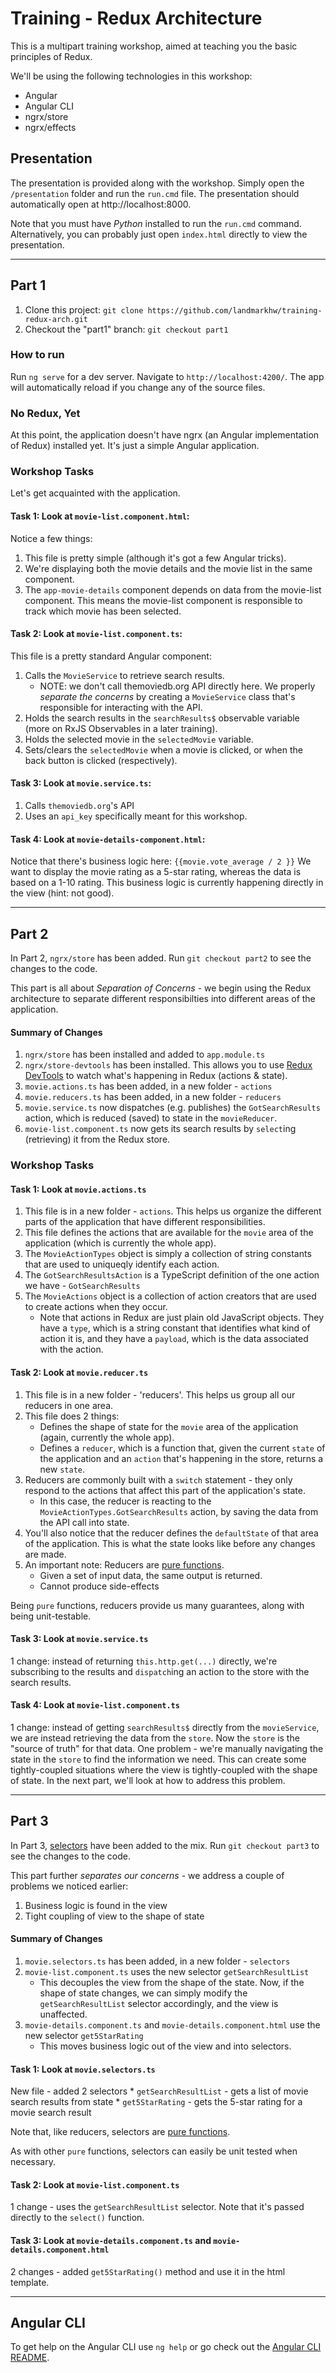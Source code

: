 # Training - Redux Architecture

This is a multipart training workshop, aimed at teaching you the basic principles of Redux.

We'll be using the following technologies in this workshop:

* Angular
* Angular CLI
* ngrx/store
* ngrx/effects

## Presentation

The presentation is provided along with the workshop.  Simply open the `/presentation` folder and run the `run.cmd` file.  The presentation should automatically open at http://localhost:8000.

Note that you must have *Python* installed to run the `run.cmd` command.  Alternatively, you can probably just open `index.html` directly to view the presentation.

---------------

## Part 1

1. Clone this project: `git clone https://github.com/landmarkhw/training-redux-arch.git`
1. Checkout the "part1" branch: `git checkout part1`

### How to run

Run `ng serve` for a dev server. Navigate to `http://localhost:4200/`. The app will automatically reload if you change any of the source files.

### No Redux, Yet

At this point, the application doesn't have ngrx (an Angular implementation of Redux) installed yet.  It's just a simple Angular application.

### Workshop Tasks

Let's get acquainted with the application.

#### Task 1: Look at `movie-list.component.html`:

Notice a few things:

1. This file is pretty simple (although it's got a few Angular tricks).
1. We're displaying both the movie details and the movie list in the same component.
1. The `app-movie-details` component depends on data from the movie-list component.  This means the movie-list component is responsible to track which movie has been selected.

#### Task 2: Look at `movie-list.component.ts`:

This file is a pretty standard Angular component:

1. Calls the `MovieService` to retrieve search results.
    * NOTE: we don't call themoviedb.org API directly here.  We properly <i>separate the concerns</i> by creating a `MovieService` class that's responsible for interacting with the API.
1. Holds the search results in the `searchResults$` observable variable (more on RxJS Observables in a later training).
1. Holds the selected movie in the `selectedMovie` variable.
1. Sets/clears the `selectedMovie` when a movie is clicked, or when the back button is clicked (respectively).

#### Task 3: Look at `movie.service.ts`:

1. Calls `themoviedb.org`'s API
1. Uses an `api_key` specifically meant for this workshop.

#### Task 4: Look at `movie-details-component.html`:

Notice that there's business logic here: `{{movie.vote_average / 2 }}`
We want to display the movie rating as a 5-star rating, whereas the data is based on a 1-10 rating.  This business logic is currently happening directly in the view (hint: not good).

---------------

## Part 2

In Part 2, `ngrx/store` has been added.  Run `git checkout part2` to see the changes to the code.

This part is all about *Separation of Concerns* - we begin using the Redux architecture to separate different responsibilties into different areas of the application.

#### Summary of Changes

1. `ngrx/store` has been installed and added to `app.module.ts`
1. `ngrx/store-devtools` has been installed.  This allows you to use [Redux DevTools](https://chrome.google.com/webstore/detail/redux-devtools/lmhkpmbekcpmknklioeibfkpmmfibljd?hl=en) to watch what's happening in Redux (actions & state).
1. `movie.actions.ts` has been added, in a new folder - `actions`
1. `movie.reducers.ts` has been added, in a new folder - `reducers`
1. `movie.service.ts` now dispatches (e.g. publishes) the `GotSearchResults` action, which is reduced (saved) to state in the `movieReducer`.
1. `movie-list.component.ts` now gets its search results by `select`ing (retrieving) it from the Redux store.

### Workshop Tasks

#### Task 1: Look at `movie.actions.ts`

1. This file is in a new folder - `actions`.  This helps us organize the different parts of the application that have different responsibilities.
1. This file defines the actions that are available for the `movie` area of the application (which is currently the whole app).
1. The `MovieActionTypes` object is simply a collection of string constants that are used to uniqueqly identify each action.
1. The `GotSearchResultsAction` is a TypeScript definition of the one action we have - `GotSearchResults`
1. The `MovieActions` object is a collection of action creators that are used to create actions when they occur.
    * Note that actions in Redux are just plain old JavaScript objects.  They have a `type`, which is a string constant that identifies what kind of action it is, and they have a `payload`, which is the data associated with the action.

#### Task 2: Look at `movie.reducer.ts`

1. This file is in a new folder - 'reducers'.  This helps us group all our reducers in one area.
1. This file does 2 things:
    * Defines the shape of state for the `movie` area of the application (again, currently the whole app).
    * Defines a `reducer`, which is a function that, given the current `state` of the application and an `action` that's happening in the store, returns a new `state`.
1. Reducers are commonly built with a `switch` statement - they only respond to the actions that affect this part of the application's state.
    * In this case, the reducer is reacting to the `MovieActionTypes.GotSearchResults` action, by saving the data from the API call into state.
1. You'll also notice that the reducer defines the `defaultState` of that area of the application.  This is what the state looks like before any changes are made.
1. An important note: Reducers are [pure functions](https://medium.com/@jamesjefferyuk/javascript-what-are-pure-functions-4d4d5392d49c).
    * Given a set of input data, the same output is returned.
    * Cannot produce side-effects

Being `pure` functions, reducers provide us many guarantees, along with being unit-testable.

#### Task 3: Look at `movie.service.ts`

1 change: instead of returning `this.http.get(...)` directly, we're subscribing to the results and `dispatch`ing an action to the store with the search results.

#### Task 4: Look at `movie-list.component.ts`

1 change: instead of getting `searchResults$` directly from the `movieService`, we are instead retrieving the data from the `store`.  Now the `store` is the "source of truth" for that data.  One problem - we're manually navigating the state in the `store` to find the information we need.  This can create some tightly-coupled situations where the view is tightly-coupled with the shape of state.  In the next part, we'll look at how to address this problem.

---------------

## Part 3

In Part 3, [selectors](https://github.com/ngrx/platform/blob/master/docs/store/selectors.md) have been added to the mix.  Run `git checkout part3` to see the changes to the code.

This part further *separates our concerns* - we address a couple of problems we noticed earlier:

1. Business logic is found in the view
1. Tight coupling of view to the shape of state

#### Summary of Changes

1. `movie.selectors.ts` has been added, in a new folder - `selectors`
1. `movie-list.component.ts` uses the new selector `getSearchResultList`
    * This decouples the view from the shape of the state.  Now, if the shape of state changes, we can simply modify the `getSearchResultList` selector accordingly, and the view is unaffected.
1. `movie-details.component.ts` and `movie-details.component.html` use the new selector `get5StarRating`
    * This moves business logic out of the view and into selectors.

#### Task 1: Look at `movie.selectors.ts`

New file - added 2 selectors
    * `getSearchResultList` - gets a list of movie search results from state
    * `get5StarRating` - gets the 5-star rating for a movie search result

Note that, like reducers, selectors are [pure functions](https://medium.com/@jamesjefferyuk/javascript-what-are-pure-functions-4d4d5392d49c).

As with other `pure` functions, selectors can easily be unit tested when necessary.

#### Task 2: Look at `movie-list.component.ts`

1 change - uses the `getSearchResultList` selector.  Note that it's passed directly to the `select()` function.

#### Task 3: Look at `movie-details.component.ts` and `movie-details.component.html`

2 changes - added `get5StarRating()` method and use it in the html template.

---------------

## Angular CLI

To get help on the Angular CLI use `ng help` or go check out the [Angular CLI README](https://github.com/angular/angular-cli/blob/master/README.md).
